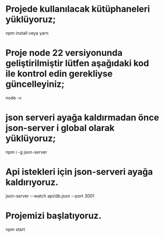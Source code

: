 # Projede kullanılacak kütüphaneleri yüklüyoruz;

npm install veya yarn

# Proje node 22 versiyonunda geliştirilmiştir lütfen aşağıdaki kod ile kontrol edin gerekliyse güncelleyiniz;

node -v

# json serveri ayağa kaldırmadan önce json-server i global olarak yüklüyoruz;

npm i -g json-server

# Api istekleri için json-serveri ayağa kaldırıyoruz.

json-server --watch api/db.json --port 3001

# Projemizi başlatıyoruz.

npm start
